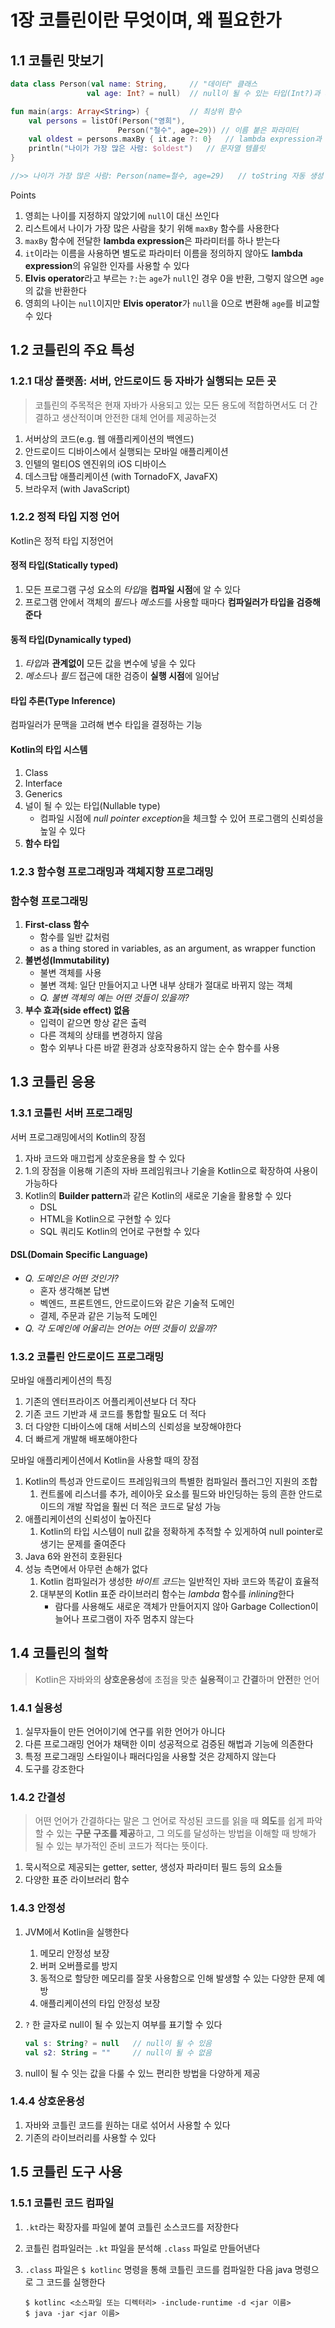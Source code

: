 # 1장 코틀린이란 무엇이며, 왜 필요한가

## 1.1 코틀린 맛보기

```kotlin
data class Person(val name: String,     // "데이터" 클래스
                 val age: Int? = null)  // null이 될 수 있는 타입(Int?)과 파라미터 디폴트 값

fun main(args: Array<String>) {         // 최상위 함수
    val persons = listOf(Person("영희"),
                        Person("철수", age=29)) // 이름 붙은 파라미터
    val oldest = persons.maxBy { it.age ?: 0}   // lambda expression과 Elvis operator
    println("나이가 가장 많은 사람: $oldest")   // 문자열 템플릿
}

//>> 나이가 가장 많은 사람: Person(name=철수, age=29)   // toString 자동 생성
```

Points

1. 영희는 나이를 지정하지 않았기에 `null`이 대신 쓰인다
2. 리스트에서 나이가 가장 많은 사람을 찾기 위해 `maxBy` 함수를 사용한다
3. `maxBy` 함수에 전달한 **lambda expression**은 파라미터를 하나 받는다
4. `it`이라는 이름을 사용하면 별도로 파라미터 이름을 정의하지 않아도 **lambda expression**의 유일한 인자를 사용할 수 있다
5. **Elvis operator**라고 부르는 `?:`는 `age`가 `null`인 경우 0을 반환, 그렇지 않으면 `age`의 값을 반환한다
6. 영희의 나이는 `null`이지만 **Elvis operator**가 `null`을 0으로 변환해 `age`를 비교할 수 있다

## 1.2 코틀린의 주요 특성

### 1.2.1 대상 플랫폼: 서버, 안드로이드 등 자바가 실행되는 모든 곳

> 코틀린의 주목적은 현재 자바가 사용되고 있는 모든 용도에 적합하면서도 더 간결하고 생산적이며 안전한 대체 언어를 제공하는것

1. 서버상의 코드(e.g. 웹 애플리케이션의 백엔드)
2. 안드로이드 디바이스에서 실행되는 모바일 애플리케이션
3. 인텔의 멀티OS 엔진위의 iOS 디바이스
4. 데스크탑 애플리케이션 (with TornadoFX, JavaFX)
5. 브라우저 (with JavaScript)

### 1.2.2 정적 타입 지정 언어

Kotlin은 정적 타입 지정언어

#### 정적 타입(Statically typed)

1. 모든 프로그램 구성 요소의 *타입*을 **컴파일 시점**에 알 수 있다
2. 프로그램 안에서 객체의 *필드*나 *메소드*를 사용할 때마다 **컴파일러가 타입을 검증해준다**

#### 동적 타입(Dynamically typed)

1. *타입*과 **관계없이** 모든 값을 변수에 넣을 수 있다
2. *메소드*나 *필드* 접근에 대한 검증이 **실행 시점**에 일어남

#### 타입 추론(Type Inference)

컴파일러가 문맥을 고려해 변수 타입을 결정하는 기능

#### Kotlin의 타입 시스템

1. Class
2. Interface
3. Generics
4. 널이 될 수 있는 타입(Nullable type)
    - 컴파일 시점에 *null pointer exception*을 체크할 수 있어 프로그램의 신뢰성을 높일 수 있다
5. **함수 타입**

### 1.2.3 함수형 프로그래밍과 객체지향 프로그래밍

### 함수형 프로그래밍

1. **First-class 함수**
   - 함수를 일반 값처럼
   - as a thing stored in variables, as an argument, as wrapper function
2. **불변성(Immutability)**
   - 불변 객체를 사용
   - 불변 객체: 일단 만들어지고 나면 내부 상태가 절대로 바뀌지 않는 객체
   - *Q. 불변 객체의 예는 어떤 것들이 있을까?*
3. **부수 효과(side effect) 없음**
   - 입력이 같으면 항상 같은 출력
   - 다른 객체의 상태를 변경하지 않음
   - 함수 외부나 다른 바깥 환경과 상호작용하지 않는 순수 함수를 사용

## 1.3 코틀린 응용

### 1.3.1 코틀린 서버 프로그래밍

서버 프로그래밍에서의 Kotlin의 장점

1. 자바 코드와 매끄럽게 상호운용을 할 수 있다
2. 1.의 장점을 이용해 기존의 자바 프레임워크나 기술을 Kotlin으로 확장하여 사용이 가능하다
3. Kotlin의 **Builder pattern**과 같은 Kotlin의 새로운 기술을 활용할 수 있다
   - DSL
   - HTML을 Kotlin으로 구현할 수 있다
   - SQL 쿼리도 Kotlin의 언어로 구현할 수 있다

#### DSL(Domain Specific Language)

- *Q. 도메인은 어떤 것인가?*
   - 혼자 생각해본 답변
   - 벡엔드, 프론트엔드, 안드로이드와 같은 기술적 도메인
   - 결제, 주문과 같은 기능적 도메인
- *Q. 각 도메인에 어울리는 언어는 어떤 것들이 있을까?*

### 1.3.2 코틀린 안드로이드 프로그래밍

모바일 애플리케이션의 특징

1. 기존의 엔터프라이즈 어플리케이션보다 더 작다
2. 기존 코드 기반과 새 코드를 통합할 필요도 더 적다
3. 더 다양한 디바이스에 대해 서비스의 신뢰성을 보장해야한다
4. 더 빠르게 개발해 배포해야한다

모바일 애플리케이션에서 Kotlin을 사용할 때의 장점

1. Kotlin의 특성과 안드로이드 프레임워크의 특별한 컴파일러 플러그인 지원의 조합
   1. 컨트롤에 리스너를 추가, 레이아웃 요소를 필드와 바인딩하는 등의 흔한 안드로이드의 개발 작업을 훨씬 더 적은 코드로 달성 가능
2. 애플리케이션의 신뢰성이 높아진다
   1. Kotlin의 타입 시스템이 null 값을 정확하게 추적할 수 있게하여 null pointer로 생기는 문제를 줄여준다
3. Java 6와 완전히 호환된다
4. 성능 측면에서 아무런 손해가 없다
   1. Kotlin 컴파일러가 생성한 *바이트 코드*는 일반적인 자바 코드와 똑같이 효율적
   2. 대부분의 Kotlin 표준 라이브러리 함수는 *lambda* 함수를 *inlining*한다
      - 람다를 사용해도 새로운 객체가 만들어지지 않아 Garbage Collection이 늘어나 프로그램이 자주 멈추지 않는다

## 1.4 코틀린의 철학

> Kotlin은 자바와의 **상호운용성**에 초점을 맞춘 **실용적**이고 **간결**하며 **안전**한 언어

### 1.4.1 실용성

1. 실무자들이 만든 언어이기에 연구를 위한 언어가 아니다
2. 다른 프로그래밍 언어가 채택한 이미 성공적으로 검증된 해법과 기능에 의존한다
3. 특정 프로그래밍 스타일이나 패러다임을 사용할 것은 강제하지 않는다
4. 도구를 강조한다

### 1.4.2 간결성

> 어떤 언어가 간결하다는 말은 그 언어로 작성된 코드를 읽을 때 **의도**를 쉽게 파악할 수 있는 **구문 구조를 제공**하고, 그 의도를 달성하는 방법을 이해할 때 방해가 될 수 있는 부가적인 준비 코드가 적다는 뜻이다.

1. 묵시적으로 제공되는 getter, setter, 생성자 파라미터 필드 등의 요소들
2. 다양한 표준 라이브러리 함수

### 1.4.3 안정성

1. JVM에서 Kotlin을 실행한다
   1. 메모리 안정성 보장
   2. 버퍼 오버플로를 방지
   3. 동적으로 할당한 메모리를 잘못 사용함으로 인해 발생할 수 있는 다양한 문제 예방
   4. 애플리케이션의 타입 안정성 보장
2. `?` 한 글자로 null이 될 수 있는지 여부를 표기할 수 있다

   ```kotlin
   val s: String? = null   // null이 될 수 있음
   val s2: String = ""     // null이 될 수 없음
   ```

3. null이 될 수 잇는 값을 다룰 수 있느 편리한 방법을 다양하게 제공

### 1.4.4 상호운용성

1. 자바와 코틀린 코드를 원하는 대로 섞어서 사용할 수 있다
2. 기존의 라이브러리를 사용할 수 있다

## 1.5 코틀린 도구 사용

### 1.5.1 코틀린 코드 컴파일

1. `.kt`라는 확장자를 파일에 붙여 코틀린 소스코드를 저장한다
2. 코틀린 컴파일러는 `.kt` 파일을 분석해 `.class` 파일로 만들어낸다
3. `.class` 파일은 `$ kotlinc` 명령을 통해 코틀린 코드를 컴파일한 다음 java 명령으로 그 코드를 실행한다

   ```shell
   $ kotlinc <소스파일 또는 디렉터리> -include-runtime -d <jar 이름>
   $ java -jar <jar 이름>
   ```

